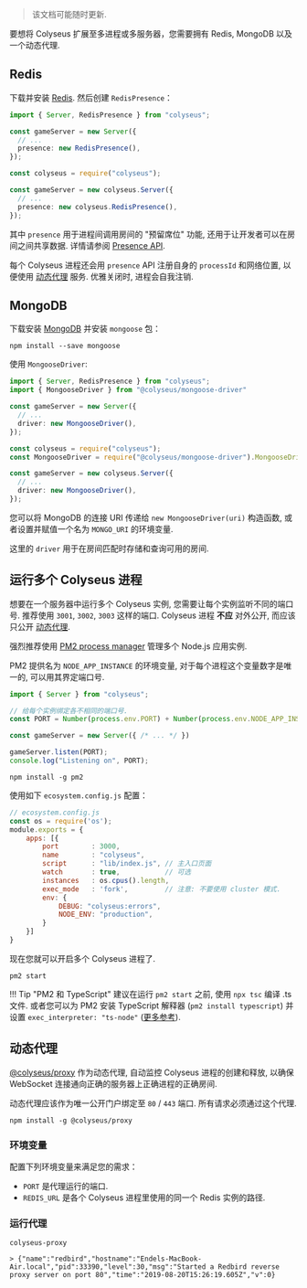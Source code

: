 > 该文档可能随时更新.

要想将 Colyseus 扩展至多进程或多服务器，您需要拥有 Redis, MongoDB 以及一个动态代理.

## Redis

下载并安装 [Redis](https://redis.io/topics/quickstart). 然后创建 `RedisPresence`：

```typescript fct_label="TypeScript"
import { Server, RedisPresence } from "colyseus";

const gameServer = new Server({
  // ...
  presence: new RedisPresence(),
});
```

```typescript fct_label="JavaScript"
const colyseus = require("colyseus");

const gameServer = new colyseus.Server({
  // ...
  presence: new colyseus.RedisPresence(),
});
```

其中 `presence` 用于进程间调用房间的 "预留席位" 功能, 还用于让开发者可以在房间之间共享数据. 详情请参阅 [Presence API](/server/presence/#api).

每个 Colyseus 进程还会用 `presence` API 注册自身的 `processId` 和网络位置, 以便使用 [动态代理](#dynamic-proxy) 服务. 优雅关闭时, 进程会自我注销.

## MongoDB

下载安装 [MongoDB](https://docs.mongodb.com/manual/administration/install-community/) 并安装 `mongoose` 包：

```
npm install --save mongoose
```

使用 `MongooseDriver`:

```typescript fct_label="TypeScript"
import { Server, RedisPresence } from "colyseus";
import { MongooseDriver } from "@colyseus/mongoose-driver"

const gameServer = new Server({
  // ...
  driver: new MongooseDriver(),
});
```

```typescript fct_label="JavaScript"
const colyseus = require("colyseus");
const MongooseDriver = require("@colyseus/mongoose-driver").MongooseDriver;

const gameServer = new colyseus.Server({
  // ...
  driver: new MongooseDriver(),
});
```


您可以将 MongoDB 的连接 URI 传递给 `new MongooseDriver(uri)` 构造函数, 或者设置并赋值一个名为 `MONGO_URI` 的环境变量.

这里的 `driver` 用于在房间匹配时存储和查询可用的房间.

## 运行多个 Colyseus 进程

想要在一个服务器中运行多个 Colyseus 实例, 您需要让每个实例监听不同的端口号. 推荐使用 `3001`, `3002`, `3003` 这样的端口. Colyseus 进程 **不应** 对外公开, 而应该只公开 [动态代理](#dynamic-proxy).

强烈推荐使用 [PM2 process manager](http://pm2.keymetrics.io/) 管理多个 Node.js 应用实例.

PM2 提供名为 `NODE_APP_INSTANCE` 的环境变量, 对于每个进程这个变量数字是唯一的, 可以用其界定端口号.

```typescript
import { Server } from "colyseus";

// 给每个实例绑定各不相同的端口号.
const PORT = Number(process.env.PORT) + Number(process.env.NODE_APP_INSTANCE);

const gameServer = new Server({ /* ... */ })

gameServer.listen(PORT);
console.log("Listening on", PORT);
```

```
npm install -g pm2
```

使用如下 `ecosystem.config.js` 配置：

```javascript
// ecosystem.config.js
const os = require('os');
module.exports = {
    apps: [{
        port        : 3000,
        name        : "colyseus",
        script      : "lib/index.js", // 主入口页面
        watch       : true,           // 可选
        instances   : os.cpus().length,
        exec_mode   : 'fork',         // 注意: 不要使用 cluster 模式.
        env: {
            DEBUG: "colyseus:errors",
            NODE_ENV: "production",
        }
    }]
}
```

现在您就可以开启多个 Colyseus 进程了.

```
pm2 start
```

!!! Tip "PM2 和 TypeScript"
    建议在运行 `pm2 start` 之前, 使用 `npx tsc` 编译 .ts 文件. 或者您可以为 PM2 安装 TypeScript 解释器 (`pm2 install typescript`) 并设置 `exec_interpreter: "ts-node"` ([更多参考](http://pm2.keymetrics.io/docs/tutorials/using-transpilers-with-pm2)).


## 动态代理

[@colyseus/proxy](https://github.com/colyseus/proxy) 作为动态代理, 自动监控 Colyseus 进程的创建和释放, 以确保 WebSocket 连接通向正确的服务器上正确进程的正确房间.

动态代理应该作为唯一公开门户绑定至 `80` / `443` 端口. 所有请求必须通过这个代理.

```
npm install -g @colyseus/proxy
```

### 环境变量

配置下列环境变量来满足您的需求：

- `PORT` 是代理运行的端口.
- `REDIS_URL` 是各个 Colyseus 进程里使用的同一个 Redis 实例的路径.

### 运行代理

```
colyseus-proxy

> {"name":"redbird","hostname":"Endels-MacBook-Air.local","pid":33390,"level":30,"msg":"Started a Redbird reverse proxy server on port 80","time":"2019-08-20T15:26:19.605Z","v":0}
```

